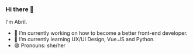 ### Hi there 👋

<!--
**abrildur/abrildur** is a ✨ _special_ ✨ repository because its `README.md` (this file) appears on your GitHub profile.

Here are some ideas to get you started:

- 🔭 I’m currently working on ...
- 🌱 I’m currently learning ...
- 👯 I’m looking to collaborate on ...
- 🤔 I’m looking for help with ...
- 💬 Ask me about ...
- 📫 How to reach me: ...
- 😄 Pronouns: she/her
- ⚡ Fun fact: ...
-->

I'm Abril. 
- 🔭 I’m currently working on how to become a better front-end developer.
- 🌱 I’m currently learning UX/UI Design, Vue.JS and Python.
- 😄 Pronouns: she/her
